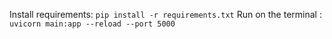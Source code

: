 Install requirements: `pip install -r requirements.txt` 
Run on the terminal :  `uvicorn main:app --reload --port 5000`